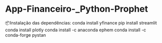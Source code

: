 # App-Financeiro-_Python-Prophet

📦Instalação das dependências:
conda install yfinance 
pip install streamlit
conda install plotly
conda install -c anaconda ephem
conda install -c conda-forge pystan

